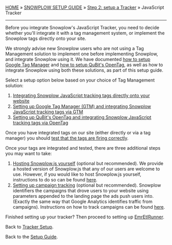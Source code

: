 [HOME](Home) » [SNOWPLOW SETUP GUIDE](Snowplow-setup-guide) » [Step 2: setup a Tracker](../wiki/Setting-up-a-Tracker) » JavaScript Tracker

---

Before you integrate Snowplow's JavaScript Tracker, you need to decide whether you'll integrate it with a tag management system, or implement the Snowplow tags directly onto your site.

We strongly advise new Snowplow users who are not using a Tag Management solution to implement one before implementing Snowplow, and integrate Snowplow using it. We have documented [how to setup Google Tag Manager](../wiki/Integrating-Javascript-tags-with-Google-Tag-Manager) and [how to setup QuBit's OpenTag](../wiki/Integrating-Javascript-tags-with-QuBit-OpenTag), as well as how to integrate Snowplow using both these solutions, as part of this setup guide.

Select a setup option below based on your choice of Tag Management solution:

1. [Integrating Snowplow JavaScript tracking tags directly onto your website](integrating-javascript-tags-onto-your-website) 
2. [Setting up Google Tag Manager (GTM) and integrating Snowplow JavaScript tracking tags via GTM](../wiki/Integrating-javascript-tags-with-Google-Tag-Manager) 
3. [Setting up QuBit's OpenTag and integrating Snowplow JavaScript tracking tags via OpenTag](../wiki/Integrating-Javascript-tags-with-QuBit-OpenTag)

Once you have integrated tags on our site (either directly or via a tag manager) you should [test that the tags are firing correctly](../wiki/Testing-the-Javascript-tracker-is-firing).

Once your tags are integrated and tested, there are three additional steps you may want to take:

1. [Hosting Snowplow.js yourself](self-hosting-snowplow-js) (optional but recommended). We provide a hosted version of Snowplow.js that any of our users are welcome to use. However, if you would like to host Snowplow.js yourself, instructions to do so can be found [here](self-hosting-snowplow-js).
2. [Setting up campaign tracking](tracking-your-marketing-campaigns) (optional but recommended). Snowplow identifiers the campaigns that drove users to your website using parameters appended to the landing page the ads push users into. (Exactly the same way that Google Analytics identifies traffic from campaigns). Instructions on how to track campaigns can be found [here](tracking-your-marketing-campaigns).

Finished setting up your tracker? Then proceed to setting up [EmrEtlRunner](Setting-up-EmrEtlRunner).

Back to [Tracker Setup](Setting-up-a-tracker).

Back to the [Setup Guide](Setting-up-Snowplow).

